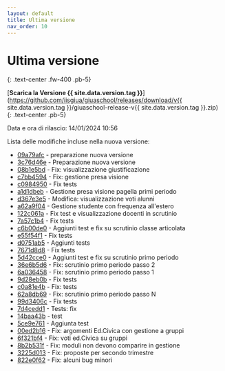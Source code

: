 ```yaml
---
layout: default
title: Ultima versione
nav_order: 10
---
```


# Ultima versione
{: .text-center .fw-400 .pb-5}

[**Scarica la Versione {{ site.data.version.tag }}**](https://github.com/iisgiua/giuaschool/releases/download/v{{ site.data.version.tag }}/giuaschool-release-v{{ site.data.version.tag }}.zip)
{: .text-center .pb-5}

Data e ora di rilascio: 14/01/2024 10:56

Lista delle modifiche incluse nella nuova versione:

- [09a79afc](http://github.com/iisgiua/giuaschool/commit/09a79afc7ee8464054bd472a8ef077a04572cdcf) - preparazione nuova versione
- [3c76d46e](http://github.com/iisgiua/giuaschool/commit/3c76d46eb50b07e7abf869f616475e4ca1699f8a) - Preparazione nuova versione
- [08b1e5bd](http://github.com/iisgiua/giuaschool/commit/08b1e5bd9daa367649f30ce37eb0a85ff8edbf64) - Fix: visualizzazione giustificazione
- [c7bb4594](http://github.com/iisgiua/giuaschool/commit/c7bb45944f73306213029469c693d37b9befcb05) - Fix: gestione presa visione
- [c0984950](http://github.com/iisgiua/giuaschool/commit/c098495043c2973a212bcd0aa1165a824a56ec84) - Fix tests
- [a1d1dbeb](http://github.com/iisgiua/giuaschool/commit/a1d1dbeb5c6c02b7218b44368d2164f19414be09) - Gestione presa visione pagella primi periodo
- [d367e3e5](http://github.com/iisgiua/giuaschool/commit/d367e3e53e00ef48e290f95e86f3967d91ba87dc) - Modifica: visualizzazione voti alunni
- [a62a9f04](http://github.com/iisgiua/giuaschool/commit/a62a9f047bc9890c1c9f42fb3ffcc404d9562929) - Gestione studente con frequenza all'estero
- [122c061a](http://github.com/iisgiua/giuaschool/commit/122c061a4f3ad35e01c74350b9669363089e5dac) - Fix test e visualizzazione docenti in scrutinio
- [7a57c1b4](http://github.com/iisgiua/giuaschool/commit/7a57c1b42b4bb36c1462805ac8ef7bcf55b5fbef) - Fix tests
- [c6b00de0](http://github.com/iisgiua/giuaschool/commit/c6b00de05779e6bb1c3f63a3704ec0f780d1d51e) - Aggiunti test e fix su scrutinio classe articolata
- [e55f54f1](http://github.com/iisgiua/giuaschool/commit/e55f54f1e7d82cb8cdb2710b871704ec964bc035) - Fix tests
- [d0751ab5](http://github.com/iisgiua/giuaschool/commit/d0751ab56ce05f9c4e701a44c60be44fcbfb1926) - Aggiunti tests
- [7671d8d8](http://github.com/iisgiua/giuaschool/commit/7671d8d85d9b1991858742b7e54b935e117fa963) - Fix tests
- [5d42cce0](http://github.com/iisgiua/giuaschool/commit/5d42cce094acee24cfe23590e9d362e1860480a3) - Aggiunti test e fix su scrutinio primo periodo
- [36e6b5d6](http://github.com/iisgiua/giuaschool/commit/36e6b5d656a92fc6fc77e44503f4f156542b0ef2) - Fix: scrutinio primo periodo passo 2
- [6a036458](http://github.com/iisgiua/giuaschool/commit/6a03645802fd5ecaf8a3c09c4bd86e47c93ab54d) - Fix: scrutinio primo periodo passo 1
- [9d28eb0b](http://github.com/iisgiua/giuaschool/commit/9d28eb0bb3efdeca62a7c4fdf62d910877f544e8) - Fix tests
- [c0a81e4b](http://github.com/iisgiua/giuaschool/commit/c0a81e4bab6d7a333a8992d4e86562e322ebd7a1) - Fix: tests
- [62a8db69](http://github.com/iisgiua/giuaschool/commit/62a8db697288b06b726d1aeea4fecce61b6cc4d2) - Fix: scrutinio primo periodo passo N
- [99d3406c](http://github.com/iisgiua/giuaschool/commit/99d3406ccce6adb936a7a5b9274c69a6b7c60eb4) - Fix tests
- [7d4cedd1](http://github.com/iisgiua/giuaschool/commit/7d4cedd1bce84fa4b5001b0eb5546b909da16a9f) - Tests: fix
- [14baa43b](http://github.com/iisgiua/giuaschool/commit/14baa43b08f1d3b2be7b3b831e1d04b6f8639192) - test
- [5ce9e761](http://github.com/iisgiua/giuaschool/commit/5ce9e7618f65a42ed281bbec1a7d0f8aca70b3a6) - Aggiunta test
- [00ed2b16](http://github.com/iisgiua/giuaschool/commit/00ed2b162ba9b9f032a5ec8e6d563021d4162278) - Fix: argomenti Ed.Civica con gestione a gruppi
- [6f321bf4](http://github.com/iisgiua/giuaschool/commit/6f321bf4827a35529b68a2891200324d02ba8bbb) - Fix: voti ed.Civica su gruppi
- [8b2b531f](http://github.com/iisgiua/giuaschool/commit/8b2b531f25c18b16d315ea031aa7962f42a71c34) - Fix: moduli non devono comparire in gestione
- [3225d013](http://github.com/iisgiua/giuaschool/commit/3225d013760aeed34cdbf5694335059a1e79877a) - Fix: proposte per secondo trimestre
- [822e0f62](http://github.com/iisgiua/giuaschool/commit/822e0f628c22d520413c77f0e86628aab48278d1) - Fix: alcuni bug minori

